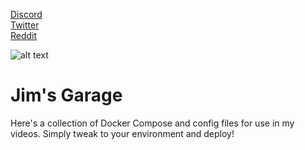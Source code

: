 [Discord](https://discord.gg/qW5vEBekz5) <br>
[Twitter](https://twitter.com/jimsgarage_) <br>
[Reddit](https://www.reddit.com/user/Jims-Garage)

![alt text](https://github.com/JamesTurland/JimsGarage/blob/main/Logo/Jim'sGarage-1(2).png?raw=true)

# Jim's Garage
Here's a collection of Docker Compose and config files for use in my videos. Simply tweak to your environment and deploy!
